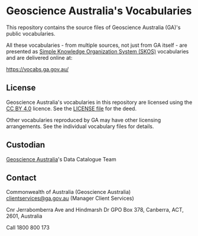 # Geoscience Australia's Vocabularies

This repository contains the source files of Geoscience Australia (GA)'s public vocabularies. 

All these vocabularies - from multiple sources, not just from GA itself - are presented as [Simple Knowledge Organization System (SKOS)](https://www.w3.org/TR/skos-reference/) vocabularies and are delivered online at:

https://vocabs.ga.gov.au/

## License  
Geoscience Australia's vocabularies in this repository are licensed using the [CC BY 4.0](https://creativecommons.org/licenses/by/4.0/) licence. See the [LICENSE file](LICENSE) for the deed. 

Other vocabularies reproduced by GA may have other licensing arrangements. See the individual vocabulary files for details.


## Custodian
[Geoscience Australia](https://www.ga.gov.au)'s Data Catalogue Team 

## Contact
Commonwealth of Australia (Geoscience Australia)
<clientservices@ga.gov.au> (Manager Client Services)

Cnr Jerrabomberra Ave and Hindmarsh Dr GPO Box 378, Canberra, ACT, 2601, Australia

Call 1800 800 173
